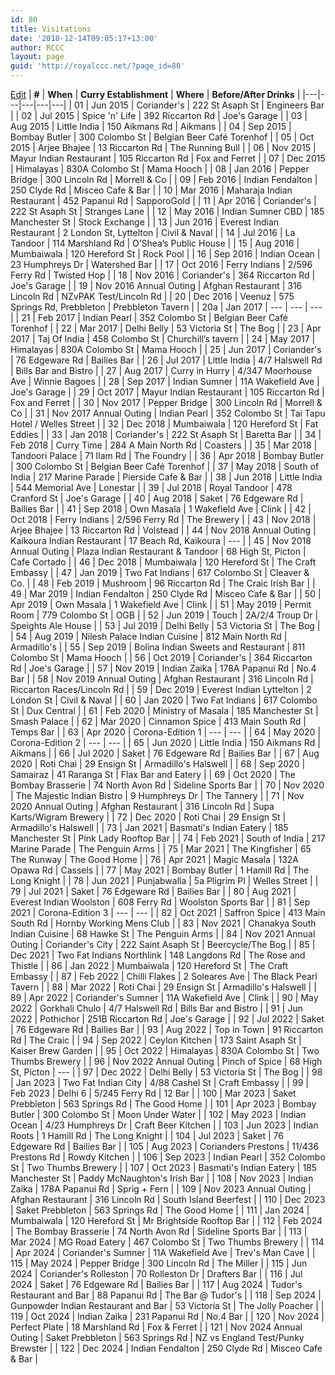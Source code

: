 ```yaml
---
id: 80
title: Visitations
date: '2018-12-14T09:05:17+13:00'
author: RCCC
layout: page
guid: 'http://royalccc.net/?page_id=80'
---
```


[Edit](http://royalccc.net/wp-admin/admin.php?page=tablepress&action=edit&table_id=1)
| **\#** | **When** | **Curry Establishment** | **Where** | **Before/After Drinks** |
|---|---|---|---|---|
| 01 | Jun 2015 | Coriander's | 222 St Asaph St | Engineers Bar |
| 02 | Jul 2015 | Spice 'n' Life | 392 Riccarton Rd | Joe's Garage |
| 03 | Aug 2015 | Little India | 150 Aikmans Rd | Aikmans |
| 04 | Sep 2015 | Bombay Butler | 300 Colombo St | Belgian Beer Café Torenhof |
| 05 | Oct 2015 | Arjee Bhajee | 13 Riccarton Rd | The Running Bull |
| 06 | Nov 2015 | Mayur Indian Restaurant | 105 Riccarton Rd | Fox and Ferret |
| 07 | Dec 2015 | Himalayas | 830A Colombo St | Mama Hooch |
| 08 | Jan 2016 | Pepper Bridge | 300 Lincoln Rd | Morrell &amp; Co |
| 09 | Feb 2016 | Indian Fendalton | 250 Clyde Rd | Misceo Cafe &amp; Bar |
| 10 | Mar 2016 | Maharaja Indian Restaurant | 452 Papanui Rd | SapporoGold |
| 11 | Apr 2016 | Coriander's | 222 St Asaph St | Stranges Lane |
| 12 | May 2016 | Indian Sumner CBD | 185 Manchester St | Stock Exchange |
| 13 | Jun 2016 | Everest Indian Restaurant | 2 London St, Lyttelton | Civil &amp; Naval |
| 14 | Jul 2016 | La Tandoor | 114 Marshland Rd | O’Shea’s Public House |
| 15 | Aug 2016 | Mumbaiwala | 120 Hereford St | Rock Pool |
| 16 | Sep 2016 | Indian Ocean | 23 Humphreys Dr | Watershed Bar |
| 17 | Oct 2016 | Ferry Indians | 2/596 Ferry Rd | Twisted Hop |
| 18 | Nov 2016 | Coriander's | 364 Riccarton Rd | Joe's Garage |
| 19 | Nov 2016 Annual Outing | Afghan Restaurant | 316 Lincoln Rd | NZvPAK Test/Lincoln Rd |
| 20 | Dec 2016 | Veenuz | 575 Springs Rd, Prebbleton | Prebbleton Tavern |
| 20a | Jan 2017 | --- | --- | --- |
| 21 | Feb 2017 | Indian Pearl | 352 Colombo St | Belgian Beer Café Torenhof |
| 22 | Mar 2017 | Delhi Belly | 53 Victoria St | The Bog |
| 23 | Apr 2017 | Taj Of India | 458 Colombo St | Churchill’s tavern |
| 24 | May 2017 | Himalayas | 830A Colombo St | Mama Hooch |
| 25 | Jun 2017 | Coriander's | 76 Edgeware Rd | Bailies Bar |
| 26 | Jul 2017 | Little India | 4/7 Halswell Rd | Bills Bar and Bistro |
| 27 | Aug 2017 | Curry in Hurry | 4/347 Moorhouse Ave | Winnie Bagoes |
| 28 | Sep 2017 | Indian Sumner | 11A Wakefield Ave | Joe's Garage |
| 29 | Oct 2017 | Mayur Indian Restaurant | 105 Riccarton Rd | Fox and Ferret |
| 30 | Nov 2017 | Pepper Bridge | 300 Lincoln Rd | Morrell &amp; Co |
| 31 | Nov 2017 Annual Outing | Indian Pearl | 352 Colombo St | Tai Tapu Hotel / Welles Street |
| 32 | Dec 2018 | Mumbaiwala | 120 Hereford St | Fat Eddies |
| 33 | Jan 2018 | Coriander's | 222 St Asaph St | Baretta Bar |
| 34 | Feb 2018 | Curry Time | 284 A Main North Rd | Coasters |
| 35 | Mar 2018 | Tandoori Palace | 71 Ilam Rd | The Foundry |
| 36 | Apr 2018 | Bombay Butler | 300 Colombo St | Belgian Beer Café Torenhof |
| 37 | May 2018 | South of India | 217 Marine Parade | Pierside Cafe &amp; Bar |
| 38 | Jun 2018 | Little India | 544 Memorial Ave | Lonestar |
| 39 | Jul 2018 | Royal Tandoor | 478 Cranford St | Joe's Garage |
| 40 | Aug 2018 | Saket | 76 Edgeware Rd | Bailies Bar |
| 41 | Sep 2018 | Own Masala | 1 Wakefield Ave | Clink |
| 42 | Oct 2018 | Ferry Indians | 2/596 Ferry Rd | The Brewery |
| 43 | Nov 2018 | Arjee Bhajee | 13 Riccarton Rd | Volstead |
| 44 | Nov 2018 Annual Outing | Kaikoura Indian Restaurant | 17 Beach Rd, Kaikoura | --- |
| 45 | Nov 2018 Annual Outing | Plaza Indian Restaurant &amp; Tandoor | 68 High St, Picton | Cafe Cortado |
| 46 | Dec 2018 | Mumbaiwala | 120 Hereford St | The Craft Embassy |
| 47 | Jan 2019 | Two Fat Indians | 617 Colombo St | Cleaver &amp; Co. |
| 48 | Feb 2019 | Mushroom | 96 Riccarton Rd | The Craic Irish Bar |
| 49 | Mar 2019 | Indian Fendalton | 250 Clyde Rd | Misceo Cafe &amp; Bar |
| 50 | Apr 2019 | Own Masala | 1 Wakefield Ave | Clink |
| 51 | May 2019 | Permit Room | 779 Colombo St | OGB |
| 52 | Jun 2019 | Touch | 2A/2/4 Troup Dr | Speights Ale House |
| 53 | Jul 2019 | Delhi Belly | 53 Victoria St | The Bog |
| 54 | Aug 2019 | Nilesh Palace Indian Cuisine | 812 Main North Rd | Armadillo's |
| 55 | Sep 2019 | Bolina Indian Sweets and Restaurant | 811 Colombo St | Mama Hooch |
| 56 | Oct 2019 | Coriander's | 364 Riccarton Rd | Joe's Garage |
| 57 | Nov 2019 | Indian Zaika | 178A Papanui Rd | No.4 Bar |
| 58 | Nov 2019 Annual Outing | Afghan Restaurant | 316 Lincoln Rd | Riccarton Races/Lincoln Rd |
| 59 | Dec 2019 | Everest Indian Lyttelton | 2 London St | Civil &amp; Naval |
| 60 | Jan 2020 | Two Fat Indians | 617 Colombo St | Dux Central |
| 61 | Feb 2020 | Ministry of Masala | 185 Manchester St | Smash Palace |
| 62 | Mar 2020 | Cinnamon Spice | 413 Main South Rd | Temps Bar |
| 63 | Apr 2020 | Corona-Edition 1 | --- | --- |
| 64 | May 2020 | Corona-Edition 2 | --- | --- |
| 65 | Jun 2020 | Little India | 150 Aikmans Rd | Aikmans |
| 66 | Jul 2020 | Saket | 76 Edgeware Rd | Bailies Bar |
| 67 | Aug 2020 | Roti Chai | 29 Ensign St | Armadillo's Halswell |
| 68 | Sep 2020 | Samairaz | 41 Raranga St | Flax Bar and Eatery |
| 69 | Oct 2020 | The Bombay Brasserie | 74 North Avon Rd | Sideline Sports Bar |
| 70 | Nov 2020 | The Majestic Indian Bistro | 9 Humphreys Dr | The Tannery |
| 71 | Nov 2020 Annual Outing | Afghan Restaurant | 316 Lincoln Rd | Supa Karts/Wigram Brewery |
| 72 | Dec 2020 | Roti Chai | 29 Ensign St | Armadillo's Halswell |
| 73 | Jan 2021 | Basmati's Indian Eatery | 185 Manchester St | Pink Lady Rooftop Bar |
| 74 | Feb 2021 | South of India | 217 Marine Parade | The Penguin Arms |
| 75 | Mar 2021 | The Kingfisher | 65 The Runway | The Good Home |
| 76 | Apr 2021 | Magic Masala | 132A Opawa Rd | Cassels |
| 77 | May 2021 | Bombay Butler | 1 Hamill Rd | The Long Knight |
| 78 | Jun 2021 | Punjabwalla | 5a Pligrim Pl | Welles Street |
| 79 | Jul 2021 | Saket | 76 Edgeware Rd | Bailies Bar |
| 80 | Aug 2021 | Everest Indian Woolston | 608 Ferry Rd | Woolston Sports Bar |
| 81 | Sep 2021 | Corona-Edition 3 | --- | --- |
| 82 | Oct 2021 | Saffron Spice | 413 Main South Rd | Hornby Working Mens Club |
| 83 | Nov 2021 | Chanakya South Indian Cuisine | 68 Hawke St | The Penguin Arms |
| 84 | Nov 2021 Annual Outing | Coriander's City | 222 Saint Asaph St | Beercycle/The Bog |
| 85 | Dec 2021 | Two Fat Indians Northlink | 148 Langdons Rd | The Rose and Thistle |
| 86 | Jan 2022 | Mumbaiwala | 120 Hereford St | The Craft Embassy |
| 87 | Feb 2022 | Chilli Flakes | 2 Soleares Ave | The Black Pearl Tavern |
| 88 | Mar 2022 | Roti Chai | 29 Ensign St | Armadillo's Halswell |
| 89 | Apr 2022 | Coriander's Sumner | 11A Wakefield Ave | Clink |
| 90 | May 2022 | Gorkhali Chulo | 4/7 Halswell Rd | Bills Bar and Bistro |
| 91 | Jun 2022 | Pothichor | 251B Riccarton Rd | Joe's Garage |
| 92 | Jul 2022 | Saket | 76 Edgeware Rd | Bailies Bar |
| 93 | Aug 2022 | Top in Town | 91 Riccarton Rd | The Craic |
| 94 | Sep 2022 | Ceylon Kitchen | 173 Saint Asaph St | Kaiser Brew Garden |
| 95 | Oct 2022 | Himalayas | 830A Colombo St | Two Thumbs Brewery |
| 96 | Nov 2022 Annual Outing | Pinch of Spice | 68 High St, Picton | --- |
| 97 | Dec 2022 | Delhi Belly | 53 Victoria St | The Bog |
| 98 | Jan 2023 | Two Fat Indian City | 4/88 Cashel St | Craft Embassy |
| 99 | Feb 2023 | Delhi 6 | 5/245 Ferry Rd | 12 Bar |
| 100 | Mar 2023 | Saket Prebbleton | 563 Springs Rd | The Good Home |
| 101 | Apr 2023 | Bombay Butler | 300 Colombo St | Moon Under Water |
| 102 | May 2023 | Indian Ocean | 4/23 Humphreys Dr | Craft Beer Kitchen |
| 103 | Jun 2023 | Indian Roots | 1 Hamill Rd | The Long Knight |
| 104 | Jul 2023 | Saket | 76 Edgeware Rd | Bailies Bar |
| 105 | Aug 2023 | Corianders Prestons | 11/436 Prestons Rd | Rowdy Kitchen |
| 106 | Sep 2023 | Indian Pearl | 352 Colombo St | Two Thumbs Brewery |
| 107 | Oct 2023 | Basmati's Indian Eatery | 185 Manchester St | Paddy McNaughton's Irish Bar |
| 108 | Nov 2023 | Indian Zaika | 178A Papanui Rd | Sprig + Fern |
| 109 | Nov 2023 Annual Outing | Afghan Restaurant | 316 Lincoln Rd | South Island Beerfest |
| 110 | Dec 2023 | Saket Prebbleton | 563 Springs Rd | The Good Home |
| 111 | Jan 2024 | Mumbaiwala | 120 Hereford St | Mr Brightside Rooftop Bar |
| 112 | Feb 2024 | The Bombay Brasserie | 74 North Avon Rd | Sideline Sports Bar |
| 113 | Mar 2024 | MG Road Eatery | 467 Colombo St | Two Thumbs Brewery |
| 114 | Apr 2024 | Coriander's Sumner | 11A Wakefield Ave | Trev's Man Cave |
| 115 | May 2024 | Pepper Bridge | 300 Lincoln Rd | The Miller |
| 115 | Jun 2024 | Coriander's Rolleston | 70 Rolleston Dr | Drafters Bar |
| 116 | Jul 2024 | Saket | 76 Edgeware Rd | Bailies Bar |
| 117 | Aug 2024 | Tudor's Restaurant and Bar | 88 Papanui Rd | The Bar @ Tudor's |
| 118 | Sep 2024 | Gunpowder Indian Restaurant and Bar | 53 Victoria St | The Jolly Poacher |
| 119 | Oct 2024 | Indian Zaika | 231 Papanui Rd | No.4 Bar |
| 120 | Nov 2024 | Perfect Plate | 18 Marshland Rd | Fox &amp; Ferret |
| 121 | Nov 2024 Annual Outing | Saket Prebbleton | 563 Springs Rd | NZ vs England Test/Punky Brewster |
| 122 | Dec 2024 | Indian Fendalton | 250 Clyde Rd | Misceo Cafe &amp; Bar |